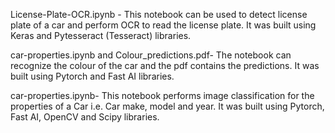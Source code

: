 License-Plate-OCR.ipynb - This notebook can be used to detect license plate of a car and perform OCR to read the license plate. It was built using Keras and Pytesseract (Tesseract) libraries.

car-properties.ipynb and Colour_predictions.pdf- The notebook can recognize the colour of the car and the pdf contains the predictions. It was built using Pytorch and Fast AI libraries.

car-properties.ipynb- This notebook performs image classification for the properties of a Car i.e. Car make, model and year. It was built using Pytorch, Fast AI, OpenCV and Scipy libraries.

